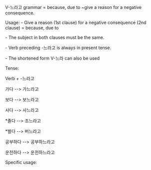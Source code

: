 V-느라고 grammar = because, due to ~give a reason for a negative consequence.

Usage:
\- Give a reason (1st clause) for a negative consequence (2nd clause) = because, due to

\- The subject in both clauses  must be the same.

\- Verb preceding -느라고 is always in present tense.

\- The shortened form V-느라 can also be used

Tense:

Verb + -느라고

가다 --\> 가느라고

보다 --\> 보느라고

사다 --\> 사느라고

*졸다 --\> 조느라고

*벌다 --\> 버느라고

공부하다 --\> 공부하느라고

운전하다 --\> 운전하느라고

Specific usage:

